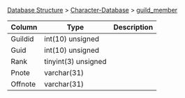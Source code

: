 [Database Structure](Database-Structure) > [Character-Database](Character-Database) > [guild_member](guild_member)

Column | Type | Description
--- | --- | ---
Guildid | int(10) unsigned | 
Guid | int(10) unsigned | 
Rank | tinyint(3) unsigned | 
Pnote | varchar(31) | 
Offnote | varchar(31) | 
